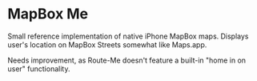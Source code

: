# MapBox Me

Small reference implementation of native iPhone MapBox maps. Displays user's location on MapBox Streets somewhat like Maps.app.

Needs improvement, as Route-Me doesn't feature a built-in "home in on user" functionality. 
